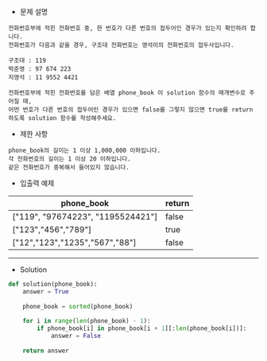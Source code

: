- 문제 설명

```
전화번호부에 적힌 전화번호 중, 한 번호가 다른 번호의 접두어인 경우가 있는지 확인하려 합니다.
전화번호가 다음과 같을 경우, 구조대 전화번호는 영석이의 전화번호의 접두사입니다.
```

```
구조대 : 119
박준영 : 97 674 223
지영석 : 11 9552 4421
```

```
전화번호부에 적힌 전화번호를 담은 배열 phone_book 이 solution 함수의 매개변수로 주어질 때,
어떤 번호가 다른 번호의 접두어인 경우가 있으면 false를 그렇지 않으면 true를 return 하도록 solution 함수를 작성해주세요.
```

- 제한 사항

```
phone_book의 길이는 1 이상 1,000,000 이하입니다.
각 전화번호의 길이는 1 이상 20 이하입니다.
같은 전화번호가 중복해서 들어있지 않습니다.
```

- 입출력 예제

| phone_book	| return |
| --- | --- |
| ["119", "97674223", "1195524421"]	| false |
| ["123","456","789"]	| true |
| ["12","123","1235","567","88"]	| false |

---

- Solution

```py
def solution(phone_book):
    answer = True
    
    phone_book = sorted(phone_book)
    
    for i in range(len(phone_book) - 1):
        if phone_book[i] in phone_book[i + 1][:len(phone_book[i])]:
            answer = False
            
    return answer
```
